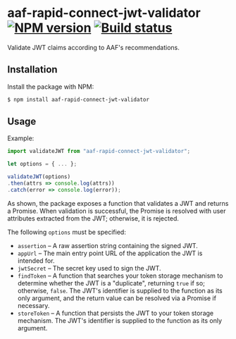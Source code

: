 # aaf-rapid-connect-jwt-validator [![NPM version](http://img.shields.io/npm/v/aaf-rapid-connect-jwt-validator.svg?style=flat-square)](https://www.npmjs.org/package/aaf-rapid-connect-jwt-validator) [![Build status](http://img.shields.io/travis/dstil/aaf-rapid-connect-jwt-validator.svg?style=flat-square)](https://travis-ci.org/dstil/aaf-rapid-connect-jwt-validator)

Validate JWT claims according to AAF's recommendations.

## Installation

Install the package with NPM:

```bash
$ npm install aaf-rapid-connect-jwt-validator
```

## Usage

Example:

```js
import validateJWT from "aaf-rapid-connect-jwt-validator";

let options = { ... };

validateJWT(options)
.then(attrs => console.log(attrs))
.catch(error => console.log(error));
```

As shown, the package exposes a function that validates a JWT and returns a Promise. When validation is successful, the Promise is resolved with user attributes extracted from the JWT; otherwise, it is rejected.

The following `options` must be specified:

- `assertion` – A raw assertion string containing the signed JWT.
- `appUrl` – The main entry point URL of the application the JWT is intended for.
- `jwtSecret` – The secret key used to sign the JWT.
- `findToken` – A function that searches your token storage mechanism to determine whether the JWT is a "duplicate", returning `true` if so; otherwise, `false`. The JWT's identifier is supplied to the function as its only argument, and the return value can be resolved via a Promise if necessary.
- `storeToken` – A function that persists the JWT to your token storage mechanism. The JWT's identifier is supplied to the function as its only argument.

